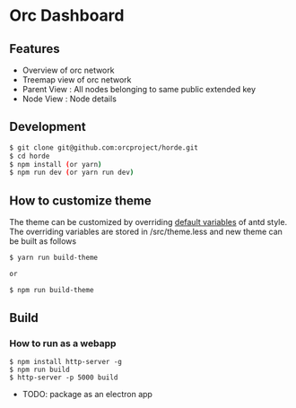 # Orc Dashboard

## Features

 * Overview of orc network
 * Treemap view of orc network
 * Parent View : All nodes belonging to same public extended key
 * Node View : Node details

## Development

``` bash
$ git clone git@github.com:orcproject/horde.git
$ cd horde
$ npm install (or yarn)
$ npm run dev (or yarn run dev)
```

## How to customize theme

The theme can be customized by overriding [default variables](https://github.com/ant-design/ant-design/blob/master/components/style/themes/default.less) of antd style. The overriding variables are stored in /src/theme.less and new theme can be built as follows

``` bash
$ yarn run build-theme

or

$ npm run build-theme
```

## Build

### How to run as a webapp

```
$ npm install http-server -g
$ npm run build
$ http-server -p 5000 build
```

 * TODO: package as an electron app
